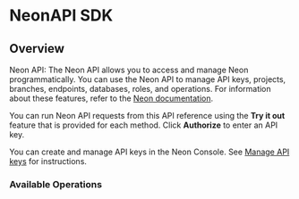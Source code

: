 # NeonAPI SDK

## Overview

Neon API: The Neon API allows you to access and manage Neon programmatically. You can use the Neon API to manage API keys, projects, branches, endpoints, databases, roles, and operations. For information about these features, refer to the [Neon documentation](https://neon.tech/docs/manage/overview/).

You can run Neon API requests from this API reference using the **Try it out** feature that is provided for each method. Click **Authorize** to enter an API key.

You can create and manage API keys in the Neon Console. See [Manage API keys](https://neon.tech/docs/manage/api-keys/) for instructions.

### Available Operations

